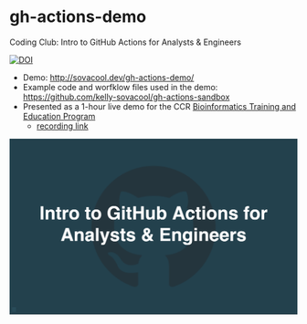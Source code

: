 # gh-actions-demo

Coding Club: Intro to GitHub Actions for Analysts & Engineers

[![DOI](https://zenodo.org/badge/DOI/10.5281/zenodo.17371095.svg)](https://doi.org/10.5281/zenodo.17371095)

- Demo: <http://sovacool.dev/gh-actions-demo/>
- Example code and worfklow files used in the demo: <https://github.com/kelly-sovacool/gh-actions-sandbox>
- Presented as a 1-hour live demo for the CCR [Bioinformatics Training and Education Program](https://bioinformatics.ccr.cancer.gov/btep/classes/) 
  - [recording link](https://cbiit.webex.com/cbiit/ldr.php?RCID=3c728d9bd6f2efc3ecad6b72a807a7c2)

[![](img/gha-demo-quarto.png)](http://sovacool.dev/gh-actions-demo/)